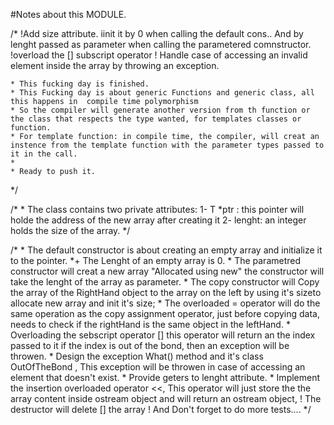 #Notes about this MODULE.

/*
    !Add size attribute. iinit it by 0 when calling the default cons.. And by lenght passed as parameter when calling the parametered comnstructor.
    !overload the [] subscript operator
    ! Handle case of accessing an invalid element inside the array by throwing an exception.

    * This fucking day is finished.
    * This Fucking day is about generic Functions and generic class, all this happens in  compile time polymorphism
    * So the compiler will generate another version from th function or the class that respects the type wanted, for templates classes or function.
    * For template function: in compile time, the compiler, will creat an instence from the template function with the parameter types passed to it in the call.
    * 
    * Ready to push it.
*/

/*
    * The class contains two private attributes:
    1- T *ptr : this pointer will holde the address of the new array after creating it
    2- lenght: an integer holds the size of the array.
*/

/*
    * The default constructor is about creating an empty array and initialize it to the pointer.
        *+ The Lenght of an empty array is 0.
    * The parametred constructor will creat a new array "Allocated using new" the constructor will take the lenght of the array as parameter.
    * The copy constructor will Copy the array of the RightHand object to the array on the left by using it's sizeto allocate new array and init it's size;
    * The overloaded = operator will  do the same operation as the copy assignment operator, just before copying data, needs to check if the rightHand is the same object in the leftHand.
    * Overloading the sebscript operator [] this operator will return an the index passed to it if the index is out of the bond, then an exception will be throwen.
    * Design the exception What() method and it's class OutOfTheBond , This exception will be throwen in case of accessing an element that doesn't exist.
    * Provide geters to lenght attribute.
    * Implement the insertion overloaded operator <<, This operator will just store the the array content inside ostream object and will return an ostream object,
    ! The destructor will delete [] the array
    ! And Don't forget to do more tests....
*/
